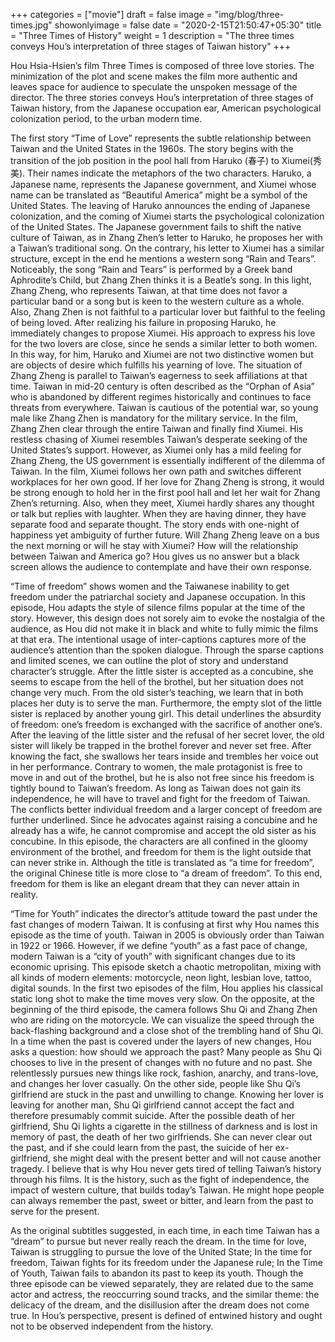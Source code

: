 +++
categories = ["movie"]
draft = false
image = "img/blog/three-times.jpg"
showonlyimage = false
date = "2020-2-15T21:50:47+05:30"
title = "Three Times of History"
weight = 1
description = "The three times conveys Hou’s interpretation of three stages of Taiwan history"
+++

Hou Hsia-Hsien’s film Three Times is composed of three love stories. The minimization of the plot and scene makes the film more authentic and leaves space for audience to speculate the unspoken message of the director. The three stories conveys Hou’s interpretation of three stages of Taiwan history, from the Japanese occupation ear, American psychological colonization period, to the urban modern time.

The first story “Time of Love” represents the subtle relationship between Taiwan and the United States in the 1960s. The story begins with the transition of the job position in the pool hall from Haruko (春子) to Xiumei(秀美). Their names indicate the metaphors of the two characters. Haruko, a Japanese name, represents the Japanese government, and Xiumei whose name can be translated as “Beautiful America” might be a symbol of the United States. The leaving of Haruko announces the ending of Japanese colonization, and the coming of Xiumei starts the psychological colonization of the United States. The Japanese government fails to shift the native culture of Taiwan, as in Zhang Zhen’s letter to Haruko, he proposes her with a Taiwan’s traditional song. On the contrary, his letter to Xiumei has a similar structure, except in the end he mentions a western song “Rain and Tears”. Noticeably, the song “Rain and Tears” is performed by a Greek band Aphrodite’s Child, but Zhang Zhen thinks it is a Beatle’s song. In this light, Zhang Zheng, who represents Taiwan, at that time does not favor a particular band or a song but is keen to the western culture as a whole. Also, Zhang Zhen is not faithful to a particular lover but faithful to the feeling of being loved. After realizing his failure in proposing Haruko, he immediately changes to propose Xiumei. His approach to express his love for the two lovers are close, since he sends a similar letter to both women. In this way, for him, Haruko and Xiumei are not two distinctive women but are objects of desire which fulfills his yearning of love. The situation of Zhang Zheng is parallel to Taiwan’s eagerness to seek affiliations at that time. Taiwan in mid-20 century is often described as the “Orphan of Asia” who is abandoned by different regimes historically and continues to face threats from everywhere. Taiwan is cautious of the potential war, so young male like Zhang Zhen is mandatory for the military service. In the film, Zhang Zhen clear through the entire Taiwan and finally find Xiumei. His restless chasing of Xiumei resembles Taiwan’s desperate seeking of the United States’s support. However, as Xiumei only has a mild feeling for Zhang Zheng, the US government is essentially indifferent of the dilemma of Taiwan. In the film, Xiumei follows her own path and switches different workplaces for her own good. If her love for Zhang Zheng is strong, it would be strong enough to hold her in the first pool hall and let her wait for Zhang Zhen’s returning. Also, when they meet, Xiumei hardly shares any thought or talk but replies with laughter. When they are having dinner, they have separate food and separate thought. The story ends with one-night of happiness yet ambiguity of further future. Will Zhang Zheng leave on a bus the next morning or will he stay with Xiumei? How will the relationship between Taiwan and America go? Hou gives us no answer but a black screen allows the audience to contemplate and have their own response.

“Time of freedom” shows women and the Taiwanese inability to get freedom under the patriarchal society and Japanese occupation. In this episode, Hou adapts the style of silence films popular at the time of the story. However, this design does not sorely aim to evoke the nostalgia of the audience, as Hou did not make it in black and white to fully mimic the films at that era. The intentional usage of inter-captions captures more of the audience’s attention than the spoken dialogue. Through the sparse captions and limited scenes, we can outline the plot of story and understand character’s struggle. After the little sister is accepted as a concubine, she seems to escape from the hell of the brothel, but her situation does not change very much. From the old sister’s teaching, we learn that in both places her duty is to serve the man. Furthermore, the empty slot of the little sister is replaced by another young girl. This detail underlines the absurdity of freedom: one’s freedom is exchanged with the sacrifice of another one’s. After the leaving of the little sister and the refusal of her secret lover, the old sister will likely be trapped in the brothel forever and never set free. After knowing the fact, she swallows her tears inside and trembles her voice out in her performance. Contrary to women, the male protagonist is free to move in and out of the brothel, but he is also not free since his freedom is tightly bound to Taiwan’s freedom. As long as Taiwan does not gain its independence, he will have to travel and fight for the freedom of Taiwan. The conflicts better individual freedom and a larger concept of freedom are further underlined. Since he advocates against raising a concubine and he already has a wife, he cannot compromise and accept the old sister as his concubine. In this episode, the characters are all confined in the gloomy environment of the brothel, and freedom for them is the light outside that can never strike in. Although the title is translated as “a time for freedom”, the original Chinese title is more close to “a dream of freedom”. To this end, freedom for them is like an elegant dream that they can never attain in reality.

“Time for Youth” indicates the director’s attitude toward the past under the fast changes of modern Taiwan. It is confusing at first why Hou names this episode as the time of youth. Taiwan in 2005 is obviously order than Taiwan in 1922 or 1966. However, if we define “youth” as a fast pace of change, modern Taiwan is a “city of youth” with significant changes due to its economic uprising. This episode sketch a chaotic metropolitan, mixing with all kinds of modern elements: motorcycle, neon light, lesbian love, tattoo, digital sounds. In the first two episodes of the film, Hou applies his classical static long shot to make the time moves very slow. On the opposite, at the beginning of the third episode, the camera follows Shu Qi and Zhang Zhen who are riding on the motorcycle. We can visualize the speed through the back-flashing background and a close shot of the trembling hand of Shu Qi. In a time when the past is covered under the layers of new changes, Hou asks a question: how should we approach the past? Many people as Shu Qi chooses to live in the present of changes with no future and no past. She relentlessly pursues new things like rock, fashion, anarchy, and trans-love, and changes her lover casually. On the other side, people like Shu Qi’s girlfriend are stuck in the past and unwilling to change. Knowing her lover is leaving for another man, Shu Qi girlfriend cannot accept the fact and therefore presumably commit suicide. After the possible death of her girlfriend, Shu Qi lights a cigarette in the stillness of darkness and is lost in memory of past, the death of her two girlfriends. She can never clear out the past, and if she could learn from the past, the suicide of her ex-girlfriend, she might deal with the present better and will not cause another tragedy. I believe that is why Hou never gets tired of telling Taiwan’s history through his films. It is the history, such as the fight of independence, the impact of western culture, that builds today’s Taiwan. He might hope people can always remember the past, sweet or bitter, and learn from the past to serve for the present.

As the original subtitles suggested, in each time, in each time Taiwan has a “dream” to pursue but never really reach the dream. In the time for love, Taiwan is struggling to pursue the love of the United State; In the time for freedom, Taiwan fights for its freedom under the Japanese rule; In the Time of Youth, Taiwan fails to abandon its past to keep its youth. Though the three episode can be viewed separately, they are related due to the same actor and actress, the reoccurring sound tracks, and the similar theme: the delicacy of the dream, and the disillusion after the dream does not come true. In Hou’s perspective, present is defined of entwined history and ought not to be observed independent from the history.
